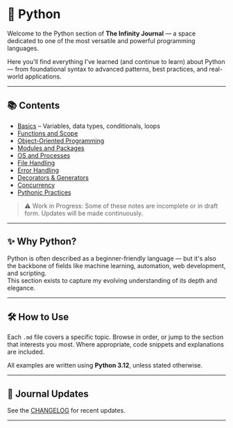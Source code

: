 # 🐍 Python

Welcome to the Python section of **The Infinity Journal** — a space dedicated to one of the most versatile and powerful programming languages.

Here you'll find everything I've learned (and continue to learn) about Python — from foundational syntax to advanced patterns, best practices, and real-world applications.

---

## 📚 Contents

- [Basics](./basics.md) – Variables, data types, conditionals, loops
- [Functions and Scope](./functions.md)
- [Object-Oriented Programming](./oop.md)
- [Modules and Packages](./modules.md)
- [OS and Processes](./os-processes.md)
- [File Handling](./file-handling.md)
- [Error Handling](./exceptions.md)
- [Decorators & Generators](./decorators-generators.md)
- [Concurrency](./concurrency.md)
- [Pythonic Practices](./pythonic.md)

> ⚠️ Work in Progress: Some of these notes are incomplete or in draft form. Updates will be made continuously.

---

## ✨ Why Python?

Python is often described as a beginner-friendly language — but it's also the backbone of fields like machine learning, automation, web development, and scripting.  
This section exists to capture my evolving understanding of its depth and elegance.

---

## 🛠️ How to Use

Each `.md` file covers a specific topic. Browse in order, or jump to the section that interests you most. Where appropriate, code snippets and explanations are included.

All examples are written using **Python 3.12**, unless stated otherwise.

---

## 📅 Journal Updates

See the [CHANGELOG](../CHANGELOG.md) for recent updates.

---
